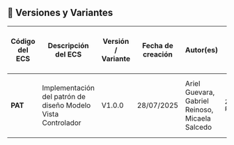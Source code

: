 ## 📌 Versiones y Variantes

| **Código del ECS** | **Descripción del ECS**                                           | **Versión / Variante** | **Fecha de creación** | **Autor(es)**                                         | **Localización**                                              | **Observaciones**                                                                                      | **Variante de requisitos de usuario** | **Variante de plataforma** |
|--------------------|-------------------------------------------------------------------|------------------------|-----------------------|-------------------------------------------------------|----------------------------------------------------------------|--------------------------------------------------------------------------------------------------------|----------------------------------------|-----------------------------|
| **PAT**            | Implementación del patrón de diseño Modelo Vista Controlador     | V1.0.0                 | 28/07/2025            | Ariel Guevara, Gabriel Reinoso, Micaela Salcedo       | `22426_G2_ADS\DISEÑOS\1.1 Patron de diseño`                     | Creación del patrón de diseño usando el MVC para el desarrollo de la aplicación para PintAuto          | Español                                | Windows 11                  |
